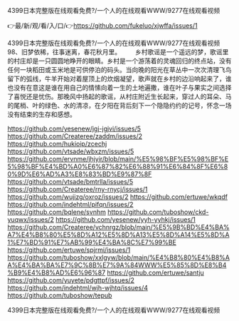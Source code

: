 4399日本完整版在线观看免费?/一个人的在线观看WWW/9277在线观看视频

👉最/新/观/看/入/口/👉https://github.com/fukeluo/xjwffa/issues/1

4399日本完整版在线观看免费?/一个人的在线观看WWW/9277在线观看视频	98、旧梦依稀，往事迷离，春花秋月里。
　　乡村歌谣是一个遥远的梦，歌谣里的村庄却是一只圆圆地睁开的眼睛。乡村是一个游荡着的灵魂回归的终点站，没有任何一块稻田或玉米地是可供停泊的码头。当向晚的阳光在草丛中一次次清理飞鸟留下的弧线，牛羊开始对着屋顶上的炊烟凝望，歌声就在乡村的边沿响起来了，谁也没有在意这是谁在用自己的情愫向着一生的土地遍撒，谁在叶子与果实之间选择了喜悦还是忧伤。那晚风中扬起的歌谣，从村庄附近生长起来，穿过人的耳朵、马的尾梢、叶的绿色、水的清凉，在夕阳在背后刻下一个隐隐约约的记号，怀念一场没有结束的生存和感想。


https://github.com/yesenew/jgj-jgjvi/issues/5
https://github.com/Createree/zaddm/issues/2
https://github.com/hukioip/zcechj
https://github.com/vtsade/wbxzm/issues/5
https://github.com/ervnme/jhjyir/blob/main/%E5%98%BF%E5%98%BF%E5%98%BF%E4%BD%A0%E6%87%82%E6%88%91%E6%84%8F%E6%80%9D%E6%AD%A3%E8%83%BD%E9%87%8F
https://github.com/vtsade/bmtrlla/issues/5
https://github.com/Createree/rny-rnycj/issues/1
https://github.com/wujizg/oxroz/issues/2
https://github.com/ertuwe/wkqdf
https://github.com/indehtml/pifqn/issues/2
https://github.com/bqlene/svnhm
https://github.com/tuboshow/ckd-yuqwx/issues/2
https://github.com/yesenew/yyh-yyhkj/issues/1
https://github.com/Createree/vchnrgz/blob/main/%E5%9B%BD%E4%BA%A7%E4%B8%80%E5%8D%A12%E5%8D%A13%E5%8D%A14%E5%8D%A1%E7%BD%91%E7%AB%99%E4%BA%8C%E7%99%BE
https://github.com/ertuwe/spjrmi/issues/1
https://github.com/tuboshow/xxlgyw/blob/main/%E4%B8%80%E4%B8%AA%E4%BA%BA%E7%9C%8B%E7%9A%84WWW%E5%85%8D%E8%B4%B9%E4%B8%AD%E6%96%87
https://github.com/ertuwe/santju
https://github.com/yuyete/pdgttpf/issues/2
https://github.com/indehtml/wjh-wjhtq/issues/4
https://github.com/tuboshow/tepub

4399日本完整版在线观看免费?/一个人的在线观看WWW/9277在线观看视频
